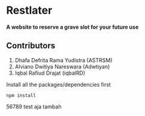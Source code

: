 # Restlater
**A website to reserve a grave slot for your future use**

## Contributors
1. Dhafa Defrita Rama Yudistra (ASTRSM)
2. Alviano Dwitiya Nareswara (Adwtiyan)
3. Iqbal Rafiud Drajat (iqbalRD)

Install all the packages/dependencies first
```NPM Config
npm install
```
56789 test aja
tambah